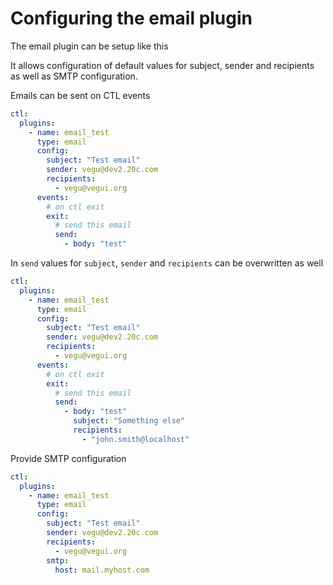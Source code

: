 # Configuring the email plugin

The email plugin can be setup like this

It allows configuration of default values for subject, sender and recipients as well as SMTP configuration.

Emails can be sent on CTL events

```yaml
ctl:
  plugins:
    - name: email_test
      type: email
      config:
        subject: "Test email"
        sender: vegu@dev2.20c.com
        recipients:
          - vegu@vegui.org
      events:
        # on ctl exit
        exit:
          # send this email
          send:
            - body: "test"
```

In `send` values for `subject`, `sender` and `recipients` can be overwritten as well

```yaml
ctl:
  plugins:
    - name: email_test
      type: email
      config:
        subject: "Test email"
        sender: vegu@dev2.20c.com
        recipients:
          - vegu@vegui.org
      events:
        # on ctl exit
        exit:
          # send this email
          send:
            - body: "test"
              subject: "Something else"
              recipients:
                - "john.smith@localhost"
```

Provide SMTP configuration

```yaml
ctl:
  plugins:
    - name: email_test
      type: email
      config:
        subject: "Test email"
        sender: vegu@dev2.20c.com
        recipients:
          - vegu@vegui.org
        smtp:
          host: mail.myhost.com
```
